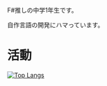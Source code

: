 F#推しの中学1年生です。

自作言語の開発にハマっています。

# 活動
[![Top Langs](https://github-readme-stats.vercel.app/api/top-langs/?username=MueLangDeveloper)](https://github.com/anuraghazra/github-readme-stats)
